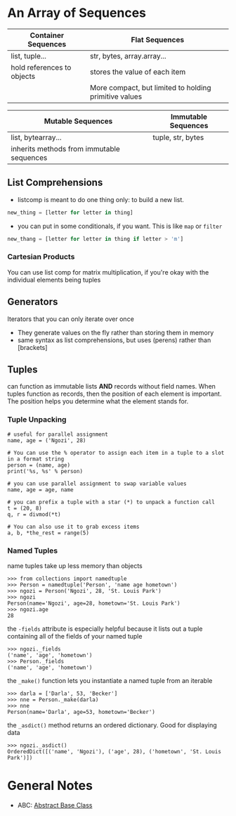 # An Array of Sequences

| Container Sequences  | Flat Sequences |
| ------------- | ------------- |
| list, tuple...  | str, bytes, array.array...  |
| hold references to objects  | stores the value of each item  |
|   | More compact, but limited to holding primitive values  |

| Mutable Sequences  | Immutable Sequences |
| ------------- | ------------- |
| list, bytearray... | tuple, str, bytes |
| inherits methods from immutable sequences |  |


## List Comprehensions
- listcomp is meant to do one thing only: to build a new list.
``` python
new_thing = [letter for letter in thing]
```
- you can put in some conditionals, if you want. This is like `map` or `filter`
``` python
new_thang = [letter for letter in thing if letter > 'm']
```

### Cartesian Products
You can use list comp for matrix multiplication, if you're okay with the individual elements being tuples

## Generators
Iterators that you can only iterate over once
- They generate values on the fly rather than storing them in memory
- same syntax as list comprehensions, but uses (perens) rather than [brackets]

## Tuples
can function as immutable lists **AND** records without field names. When tuples function as records, then the position of each element is important. The position helps you determine what the element stands for.

### Tuple Unpacking
```
# useful for parallel assignment
name, age = ('Ngozi', 28)

# You can use the % operator to assign each item in a tuple to a slot in a format string
person = (name, age)
print('%s, %s' % person)

# you can use parallel assignment to swap variable values
name, age = age, name

# you can prefix a tuple with a star (*) to unpack a function call
t = (20, 8)
q, r = divmod(*t)

# You can also use it to grab excess items
a, b, *the_rest = range(5)
```

### Named Tuples
name tuples take up less memory than objects
```
>>> from collections import namedtuple
>>> Person = namedtuple('Person', 'name age hometown')
>>> ngozi = Person('Ngozi', 28, 'St. Louis Park')
>>> ngozi
Person(name='Ngozi', age=28, hometown='St. Louis Park')
>>> ngozi.age
28
```

the `-fields` attribute is especially helpful because it lists out a tuple containing all of the fields of your named tuple
```
>>> ngozi._fields
('name', 'age', 'hometown')
>>> Person._fields
('name', 'age', 'hometown')
```

the `_make()` function lets you instantiate a named tuple from an iterable 
```
>>> darla = ['Darla', 53, 'Becker']
>>> nne = Person._make(darla)
>>> nne
Person(name='Darla', age=53, hometown='Becker')
```

the `_asdict()` method returns an ordered dictionary. Good for displaying data
```
>>> ngozi._asdict()
OrderedDict([('name', 'Ngozi'), ('age', 28), ('hometown', 'St. Louis Park')])
```


# General Notes
- ABC: [Abstract Base Class](https://docs.python.org/3/library/abc.html)